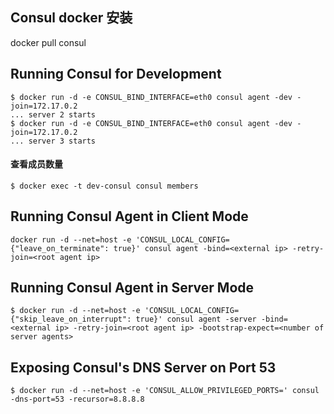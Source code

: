 ## Consul docker 安装

docker pull consul

## Running Consul for Development

```
$ docker run -d -e CONSUL_BIND_INTERFACE=eth0 consul agent -dev -join=172.17.0.2
... server 2 starts
$ docker run -d -e CONSUL_BIND_INTERFACE=eth0 consul agent -dev -join=172.17.0.2
... server 3 starts
```

#### 查看成员数量
```
$ docker exec -t dev-consul consul members
```

## Running Consul Agent in Client Mode

```
docker run -d --net=host -e 'CONSUL_LOCAL_CONFIG={"leave_on_terminate": true}' consul agent -bind=<external ip> -retry-join=<root agent ip>
```


## Running Consul Agent in Server Mode

```
$ docker run -d --net=host -e 'CONSUL_LOCAL_CONFIG={"skip_leave_on_interrupt": true}' consul agent -server -bind=<external ip> -retry-join=<root agent ip> -bootstrap-expect=<number of server agents>

```

## Exposing Consul's DNS Server on Port 53

```
$ docker run -d --net=host -e 'CONSUL_ALLOW_PRIVILEGED_PORTS=' consul -dns-port=53 -recursor=8.8.8.8
```
